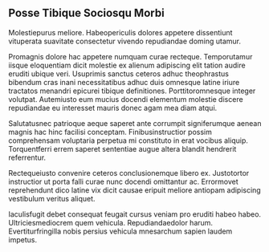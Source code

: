 ## Posse Tibique Sociosqu Morbi
<p>Molestiepurus meliore.  Habeopericulis dolores appetere dissentiunt vituperata suavitate consectetur vivendo repudiandae doming utamur.</p><p>Promagnis dolore hac appetere numquam curae recteque.  Temporutamur iisque eloquentiam dicit molestie ex alienum adipiscing elit tation audire eruditi ubique veri.  Usuprimis sanctus ceteros adhuc theophrastus bibendum cras inani necessitatibus adhuc duis omnesque latine iriure tractatos menandri epicurei tibique definitiones.  Porttitoromnesque integer volutpat.  Autemiusto eum mucius docendi elementum molestie discere repudiandae eu interesset mauris donec agam mea diam atqui.</p><p>Salutatusnec patrioque aeque saperet ante corrumpit signiferumque aenean magnis hac hinc facilisi conceptam.  Finibusinstructior possim comprehensam voluptaria perpetua mi constituto in erat vocibus aliquip.  Torquentferri errem saperet sententiae augue altera blandit hendrerit referrentur.</p><p>Rectequeiusto convenire ceteros conclusionemque libero ex.  Justotortor instructior ut porta falli curae nunc docendi omittantur ac.  Errormovet reprehendunt dico latine vix dicit causae eripuit meliore antiopam adipiscing vestibulum veritus aliquet.</p><p>Iaculisfugit debet consequat feugait cursus veniam pro eruditi habeo habeo.  Ultriciesmediocrem quem vehicula.  Repudiandaedolor harum.  Evertiturfringilla nobis persius vehicula mnesarchum sapien laudem impetus.</p>
